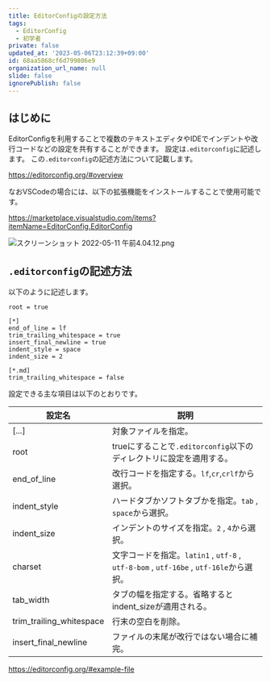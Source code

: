 ```yaml
---
title: EditorConfigの設定方法
tags:
  - EditorConfig
  - 初学者
private: false
updated_at: '2023-05-06T23:12:39+09:00'
id: 68aa5868cf6d799806e9
organization_url_name: null
slide: false
ignorePublish: false
---
```

## はじめに
EditorConfigを利用することで複数のテキストエディタやIDEでインデントや改行コードなどの設定を共有することができます。
設定は`.editorconfig`に記述します。
この`.editorconfig`の記述方法について記載します。

https://editorconfig.org/#overview

なおVSCodeの場合には、以下の拡張機能をインストールすることで使用可能です。

https://marketplace.visualstudio.com/items?itemName=EditorConfig.EditorConfig

![スクリーンショット 2022-05-11 午前4.04.12.png](https://qiita-image-store.s3.ap-northeast-1.amazonaws.com/0/2342443/9b2b5d10-9673-4631-d994-185b112ec505.png)

## `.editorconfig`の記述方法
以下のように記述します。
```.editorconfig
root = true

[*]
end_of_line = lf
trim_trailing_whitespace = true
insert_final_newline = true
indent_style = space
indent_size = 2

[*.md]
trim_trailing_whitespace = false
```

設定できる主な項目は以下のとおりです。

| 設定名 | 説明 |
-----|----
[...] | 対象ファイルを指定。
root| trueにすることで`.editorconfig`以下のディレクトリに設定を適用する。
end_of_line | 改行コードを指定する。`lf`,`cr`,`crlf`から選択。
indent_style | ハードタブかソフトタブかを指定。`tab` , `space`から選択。
indent_size | インデントのサイズを指定。`2` , `4`から選択。
charset | 文字コードを指定。`latin1` , `utf-8` , `utf-8-bom` , `utf-16be` , `utf-16le`から選択。
tab_width | タブの幅を指定する。省略するとindent_sizeが適用される。
trim_trailing_whitespace | 行末の空白を削除。
insert_final_newline | ファイルの末尾が改行ではない場合に補完。

https://editorconfig.org/#example-file

